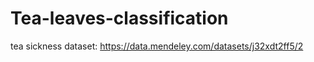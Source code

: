 # Tea-leaves-classification


tea sickness dataset:
https://data.mendeley.com/datasets/j32xdt2ff5/2
